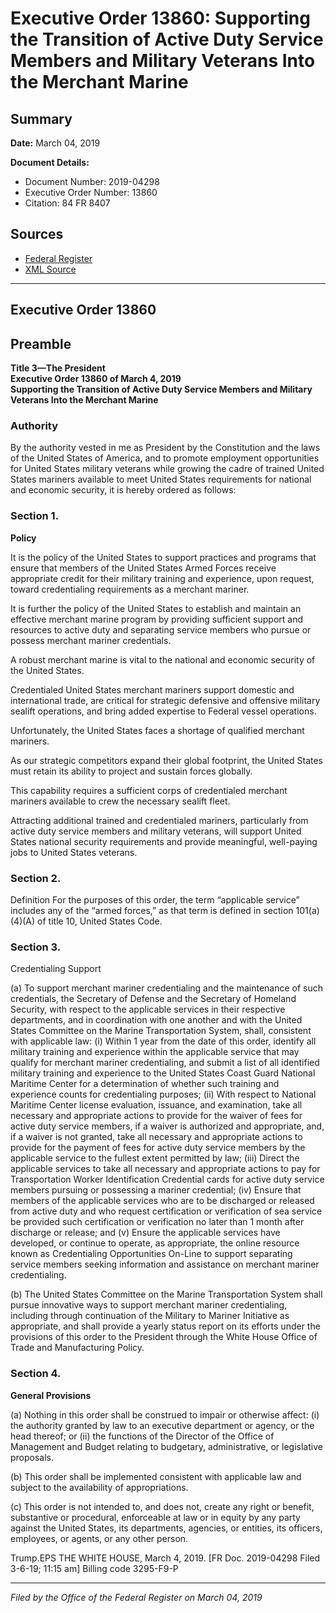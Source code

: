 # Executive Order 13860: Supporting the Transition of Active Duty Service Members and Military Veterans Into the Merchant Marine

## Summary

**Date:** March 04, 2019

**Document Details:**
- Document Number: 2019-04298
- Executive Order Number: 13860
- Citation: 84 FR 8407

## Sources
- [Federal Register](https://www.federalregister.gov/documents/2019/03/07/2019-04298/supporting-the-transition-of-active-duty-service-members-and-military-veterans-into-the-merchant)
- [XML Source](https://www.federalregister.gov/documents/full_text/xml/2019/03/07/2019-04298.xml)

---

## Executive Order 13860

## Preamble

**Title 3—The President**  
**Executive Order 13860 of March 4, 2019**  
**Supporting the Transition of Active Duty Service Members and Military Veterans Into the Merchant Marine**

### Authority

By the authority vested in me as President by the Constitution and the laws of the United States of America, and to promote employment opportunities for United States military veterans while growing the cadre of trained United States mariners available to meet United States requirements for national and economic security, it is hereby ordered as follows:
### Section 1.

**Policy**

It is the policy of the United States to support practices and programs that ensure that members of the United States Armed Forces receive appropriate credit for their military training and experience, upon request, toward credentialing requirements as a merchant mariner.

It is further the policy of the United States to establish and maintain an effective merchant marine program by providing sufficient support and resources to active duty and separating service members who pursue or possess merchant mariner credentials.

A robust merchant marine is vital to the national and economic security of the United States.

Credentialed United States merchant mariners support domestic and international trade, are critical for strategic defensive and offensive military sealift operations, and bring added expertise to Federal vessel operations.

Unfortunately, the United States faces a shortage of qualified merchant mariners.

As our strategic competitors expand their global footprint, the United States must retain its ability to project and sustain forces globally.

This capability requires a sufficient corps of credentialed merchant mariners available to crew the necessary sealift fleet.

Attracting additional trained and credentialed mariners, particularly from active duty service members and military veterans, will support United States national security requirements and provide meaningful, well-paying jobs to United States veterans.
### Section 2.

Definition
For the purposes of this order, the term “applicable service” includes any of the “armed forces,” as that term is defined in section 101(a)(4)(A) of title 10, United States Code.
### Section 3.

Credentialing Support

(a) To support merchant mariner credentialing and the maintenance of such credentials, the Secretary of Defense and the Secretary of Homeland Security, with respect to the applicable services in their respective departments, and in coordination with one another and with the United States Committee on the Marine Transportation System, shall, consistent with applicable law:
    (i) Within 1 year from the date of this order, identify all military training and experience within the applicable service that may qualify for merchant mariner credentialing, and submit a list of all identified military training and experience to the United States Coast Guard National Maritime Center for a determination of whether such training and experience counts for credentialing purposes;
    (ii) With respect to National Maritime Center license evaluation, issuance, and examination, take all necessary and appropriate actions to provide for the waiver of fees for active duty service members, if a waiver is authorized and appropriate, and, if a waiver is not granted, take all necessary and appropriate actions to provide for the payment of fees for active duty service members by the applicable service to the fullest extent permitted by law;
    (iii) Direct the applicable services to take all necessary and appropriate actions to pay for Transportation Worker Identification Credential cards for active duty service members pursuing or possessing a mariner credential;
    (iv) Ensure that members of the applicable services who are to be discharged or released from active duty and who request certification or verification of sea service be provided such certification or verification no later than 1 month after discharge or release; and
    (v) Ensure the applicable services have developed, or continue to operate, as appropriate, the online resource known as Credentialing Opportunities On-Line to support separating service members seeking information and assistance on merchant mariner credentialing.

(b) The United States Committee on the Marine Transportation System shall pursue innovative ways to support merchant mariner credentialing, including through continuation of the Military to Mariner Initiative as appropriate, and shall provide a yearly status report on its efforts under the provisions of this order to the President through the White House Office of Trade and Manufacturing Policy.
### Section 4.

**General Provisions**

(a) Nothing in this order shall be construed to impair or otherwise affect:
    (i) the authority granted by law to an executive department or agency, or the head thereof; or
    (ii) the functions of the Director of the Office of Management and Budget relating to budgetary, administrative, or legislative proposals.

(b) This order shall be implemented consistent with applicable law and subject to the availability of appropriations.

(c) This order is not intended to, and does not, create any right or benefit, substantive or procedural, enforceable at law or in equity by any party against the United States, its departments, agencies, or entities, its officers, employees, or agents, or any other person.

Trump.EPS
THE WHITE HOUSE,
March 4, 2019.
[FR Doc. 2019-04298 
Filed 3-6-19; 11:15 am]
Billing code 3295-F9-P

---

*Filed by the Office of the Federal Register on March 04, 2019*
